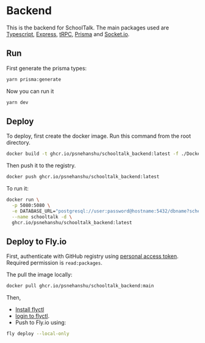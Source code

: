 # Backend

This is the backend for SchoolTalk. The main packages used are [Typescript](https://www.typescriptlang.org/), [Express](https://expressjs.com/), [tRPC](https://trpc.io/), [Prisma](https://www.prisma.io/) and [Socket.io](https://socket.io/).

## Run

First generate the prisma types:

```bash
yarn prisma:generate
```

Now you can run it

```bash
yarn dev
```

## Deploy

To deploy, first create the docker image. Run this command from the root directory.

```bash
docker build -t ghcr.io/psnehanshu/schooltalk_backend:latest -f ./Dockerfile.backend .
```

Then push it to the registry.

```bash
docker push ghcr.io/psnehanshu/schooltalk_backend:latest
```

To run it:

```bash
docker run \
  -p 5080:5080 \
  -e DATABASE_URL="postgresql://user:password@hostname:5432/dbname?schema=public" \
  --name schooltalk -d \
  ghcr.io/psnehanshu/schooltalk_backend:latest
```

## Deploy to Fly.io

First, authenticate with GitHub registry using [personal access token](https://github.com/settings/tokens). Required permission is `read:packages`.

The pull the image locally:

```bash
docker pull ghcr.io/psnehanshu/schooltalk_backend:main
```

Then,

- [Install flyctl](https://fly.io/docs/hands-on/install-flyctl/)
- [login to flyctl](https://fly.io/docs/getting-started/log-in-to-fly/).
- Push to Fly.io using:

```bash
fly deploy --local-only
```
